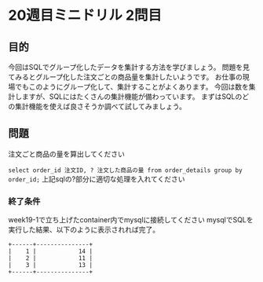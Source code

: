 # 20週目ミニドリル 2問目

## 目的

今回はSQLでグループ化したデータを集計する方法を学びましょう。
問題を見てみるとグループ化した注文ごとの商品量を集計したいようです。
お仕事の現場でもこのようにグループ化して、集計することがよくあります。
今回は数を集計しますが、SQLにはたくさんの集計機能が備わっています。
まずはSQLのどの集計機能を使えば良さそうか調べて試してみましょう。

## 問題

注文ごと商品の量を算出してください

`select order_id 注文ID, ? 注文した商品の量 from order_details group by order_id;`
上記sqlの?部分に適切な処理を入れてください

### 終了条件
week19-1で立ち上げたcontainer内でmysqlに接続してください
mysqlでSQLを実行した結果、以下のように表示されれば完了。

```
+------+---------------+
|    1 |            14 |
|    2 |            11 |
|    3 |            13 |
+------+---------------+
```
